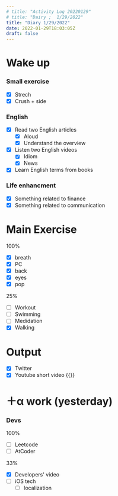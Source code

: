```yaml
---
# title: "Activity Log 20220129"
# title: "Dairy ;  1/29/2022"
title: "Diary 1/29/2022"  
date: 2022-01-29T18:03:05Z
draft: false
---
```


# Wake up

### Small exercise

- [x]  Strech
- [x]  Crush + side

### English

- [x]  Read two English articles
    - [x]  Aloud
    - [x]  Understand the overview
- [x]  Listen two English videos
    - [x]  Idiom
    - [x]  News
- [x]  Learn English terms from books

### Life enhancment

- [x]  Something related to finance
- [x]  Something related to communication

# Main Exercise

100%

- [x]  breath
- [x]  PC
- [x]  back
- [x]  eyes
- [x]  pop

25%

- [ ]  Workout
- [ ]  Swimming
- [ ]  Medidation
- [x]  Walking

# Output

- [x]  Twitter
- [x]  Youtube short video {{<youtube L5qKdXhn__0>}}

# ＋α work (yesterday)

### Devs

100%

- [ ]  Leetcode
- [ ]  AtCoder

33%

- [x]  Developers' video
- [ ]  iOS tech
    - [ ]  localization